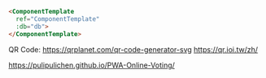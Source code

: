 
````html
<ComponentTemplate 
  ref="ComponentTemplate"
  :db="db">
</ComponentTemplate>
````

QR Code:
https://qrplanet.com/qr-code-generator-svg
https://qr.ioi.tw/zh/

https://pulipulichen.github.io/PWA-Online-Voting/
